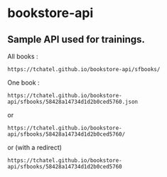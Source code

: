 # bookstore-api

## Sample API used for trainings.

All books :
```
https://tchatel.github.io/bookstore-api/sfbooks/
```

One book :
```
https://tchatel.github.io/bookstore-api/sfbooks/58428a14734d1d2b0ced5760.json
```
or
```
https://tchatel.github.io/bookstore-api/sfbooks/58428a14734d1d2b0ced5760/
```
or (with a redirect)
```
https://tchatel.github.io/bookstore-api/sfbooks/58428a14734d1d2b0ced5760
```

